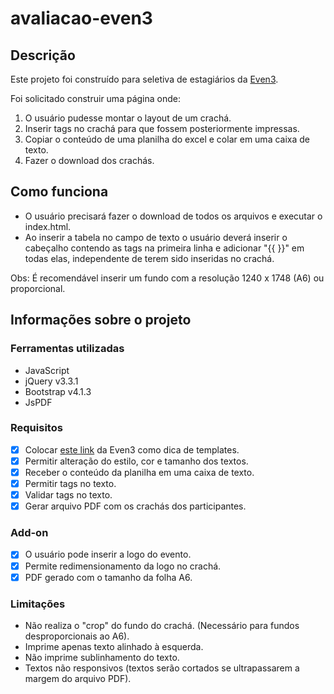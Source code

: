 # avaliacao-even3

## Descrição

Este projeto foi construído para seletiva de estagiários da [Even3](https://even3.com.br).

Foi solicitado construir uma página onde:

1. O usuário pudesse montar o layout de um crachá.
2. Inserir tags no crachá para que fossem posteriormente impressas.
3. Copiar o conteúdo de uma planilha do excel e colar em uma caixa de texto.
4. Fazer o download dos crachás.

## Como funciona

* O usuário precisará fazer o download de todos os arquivos e executar o index.html.
* Ao inserir a tabela no campo de texto o usuário deverá inserir o cabeçalho contendo as tags na primeira linha e adicionar "{{ }}" em todas elas, independente de terem sido inseridas no crachá.

Obs: É recomendável inserir um fundo com a resolução 1240 x 1748 (A6) ou proporcional.

## Informações sobre o projeto

### Ferramentas utilizadas

* JavaScript
* jQuery v3.3.1
* Bootstrap v4.1.3
* JsPDF

### Requisitos

- [x] Colocar [este link](https://blog.even3.com.br/crachas-para-eventos-academicos/) da Even3 como dica de templates.
- [x] Permitir alteração do estilo, cor e tamanho dos textos.
- [x] Receber o conteúdo da planilha em uma caixa de texto.
- [x] Permitir tags no texto.
- [x] Validar tags no texto.
- [x] Gerar arquivo PDF com os crachás dos participantes.

### Add-on

- [x] O usuário pode inserir a logo do evento.
- [x] Permite redimensionamento da logo no crachá.
- [x] PDF gerado com o tamanho da folha A6.

### Limitações

* Não realiza o "crop" do fundo do crachá. (Necessário para fundos desproporcionais ao A6).
* Imprime apenas texto alinhado à esquerda.
* Não imprime sublinhamento do texto.
* Textos não responsivos (textos serão cortados se ultrapassarem a margem do arquivo PDF).

